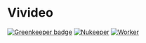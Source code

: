 # Vivideo

[![Greenkeeper badge](https://badges.greenkeeper.io/Freeesia/vivideo.svg)](https://greenkeeper.io/)
[![Nukeeper](https://github.com/Freeesia/vivideo/workflows/Nukeeper/badge.svg)](https://github.com/Freeesia/vivideo/actions?query=workflow%3ANukeeper)
[![Worker](https://github.com/Freeesia/vivideo/workflows/Worker/badge.svg)](https://github.com/Freeesia/vivideo/actions?query=workflow%3AWorker)

